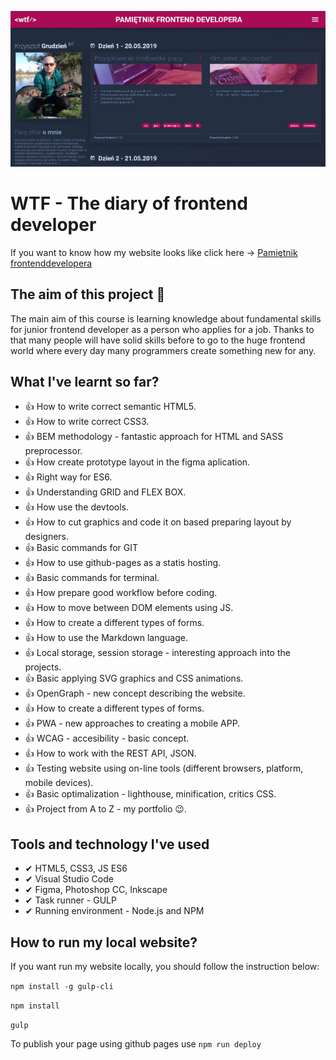![Homepage screenshot](github/screenshot.jpg)

# WTF - The diary of frontend developer

If you want to know how my website looks like click here -> [Pamiętnik frontenddevelopera](https://github.com/KrzysztofGrudzien/my-diary-gulp)

## The aim of this project 🚀
The main aim of this course is learning knowledge about fundamental skills for junior frontend developer as a person who applies for a job. Thanks to that many people will have solid skills before to go to the huge frontend world where every day many programmers create something new for any.

## What I've learnt so far?
- 👍 How to write correct semantic HTML5.
- 👍 How to write correct CSS3.
- 👍 BEM methodology - fantastic approach for HTML and SASS preprocessor.
- 👍 How create prototype layout in the figma aplication.
- 👍 Right way for ES6.
- 👍 Understanding GRID and FLEX BOX.
- 👍 How use the devtools.
- 👍 How to cut graphics and code it on based preparing layout by designers.
- 👍 Basic commands for GIT
- 👍 How to use github-pages as a statis hosting.
- 👍 Basic commands for terminal.
- 👍 How prepare good workflow before coding.
- 👍 How to move between DOM elements using JS.
- 👍 How to create a different types of forms.
- 👍 How to use the Markdown language.
- 👍 Local storage, session storage - interesting approach into the projects.
- 👍 Basic applying SVG graphics and CSS animations.
- 👍 OpenGraph - new concept describing the website.
- 👍 How to create a different types of forms.
- 👍 PWA - new approaches to creating a mobile APP.
- 👍 WCAG - accesibility - basic concept.
- 👍 How to work with the REST API, JSON.
- 👍 Testing website using on-line tools (different browsers, platform, mobile devices).
- 👍 Basic optimalization - lighthouse, minification, critics CSS.
- 👍 Project from A to Z - my portfolio 😉.

## Tools and technology I've used
- ✔ HTML5, CSS3, JS ES6
- ✔ Visual Studio Code
- ✔ Figma, Photoshop CC, Inkscape
- ✔ Task runner - GULP
- ✔ Running environment - Node.js and NPM

## How to run my local website?

If you want run my website locally, you should follow the instruction below:

`npm install -g gulp-cli`

`npm install`

`gulp`

To publish your page using github pages use `npm run deploy`
